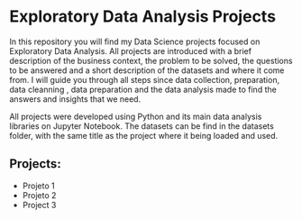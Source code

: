 # Exploratory Data Analysis Projects

In this repository you will find my Data Science projects focused on Exploratory Data Analysis. All projects are introduced with a brief description of the business context, the problem to be solved, the questions to be answered and a short description of the datasets and where it come from. I will guide you through all steps since data collection, preparation, data cleanning , data preparation and the data analysis made to find the answers and insights that we need.

All projects were developed using Python and its main data analysis libraries on Jupyter Notebook. The datasets can be find in the datasets folder, with the same title as the project where it being loaded and used.

## Projects:

- Projeto 1
- Projeto 2
- Project 3
